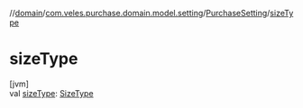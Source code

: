 //[domain](../../../index.md)/[com.veles.purchase.domain.model.setting](../index.md)/[PurchaseSetting](index.md)/[sizeType](size-type.md)

# sizeType

[jvm]\
val [sizeType](size-type.md): [SizeType](../-size-type/index.md)
